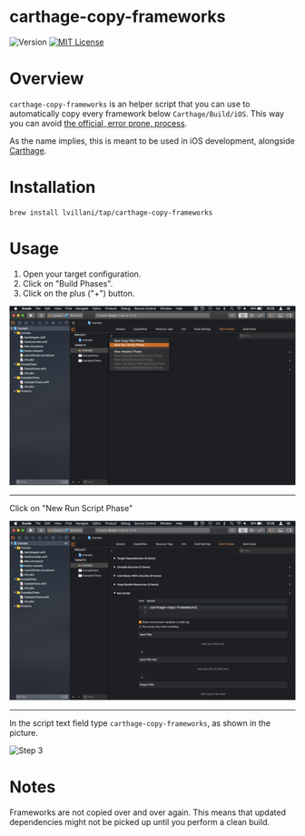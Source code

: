 # carthage-copy-frameworks

![Version](https://img.shields.io/badge/version-v1.2.0-blue.svg)
[![MIT License](https://img.shields.io/badge/license-mit-blue.svg)](http://choosealicense.com/licenses/mit/)


# Overview

`carthage-copy-frameworks` is an helper script that you can use to automatically copy every
framework below `Carthage/Build/iOS`. This way you can avoid [the official, error prone,
process](https://github.com/Carthage/Carthage#if-youre-building-for-ios).

As the name implies, this is meant to be used in iOS development, alongside
[Carthage](https://github.com/Carthage/Carthage).


# Installation

    brew install lvillani/tap/carthage-copy-frameworks


# Usage

1. Open your target configuration.
2. Click on "Build Phases".
3. Click on the plus ("+") button.

![Step 1](images/step1.png)

-----

Click on "New Run Script Phase"

![Step 2](images/step2.png)

-----

In the script text field type `carthage-copy-frameworks`, as shown in the picture.

![Step 3](images/step3.png)


# Notes

Frameworks are not copied over and over again. This means that updated dependencies might not be
picked up until you perform a clean build.
